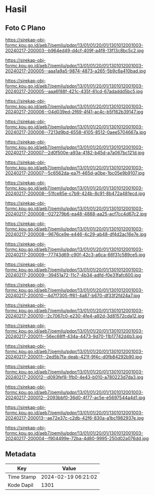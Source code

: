 # Hasil

## Foto C Plano

https://sirekap-obj-formc.kpu.go.id/aeb7/pemilu/pdpr/13/01/01/20/01/1301012001003-20240217-200003--b964ed49-d4cf-409f-a4f8-13f13c8bc5c2.jpg

https://sirekap-obj-formc.kpu.go.id/aeb7/pemilu/pdpr/13/01/01/20/01/1301012001003-20240217-200005--aaa1a9a5-9874-4873-a265-5b9c6a410bad.jpg

https://sirekap-obj-formc.kpu.go.id/aeb7/pemilu/pdpr/13/01/01/20/01/1301012001003-20240217-200005--aaa6f88f-421c-435f-81cd-67adaddd5bc5.jpg

https://sirekap-obj-formc.kpu.go.id/aeb7/pemilu/pdpr/13/01/01/20/01/1301012001003-20240217-200006--04d039ed-2f69-4f41-ac4c-b5f162b39147.jpg

https://sirekap-obj-formc.kpu.go.id/aeb7/pemilu/pdpr/13/01/01/20/01/1301012001003-20240217-200006--7213d9bd-6558-4105-8512-0aee5704667a.jpg

https://sirekap-obj-formc.kpu.go.id/aeb7/pemilu/pdpr/13/01/01/20/01/1301012001003-20240217-200007--2d0f500e-a93a-4182-b45d-a7a067bc121d.jpg

https://sirekap-obj-formc.kpu.go.id/aeb7/pemilu/pdpr/13/01/01/20/01/1301012001003-20240217-200007--5c6562da-ea7f-465d-a0be-1bc05e9b9107.jpg

https://sirekap-obj-formc.kpu.go.id/aeb7/pemilu/pdpr/13/01/01/20/01/1301012001003-20240217-200008--51fce85e-c7b9-424b-8c91-8b472a481ecd.jpg

https://sirekap-obj-formc.kpu.go.id/aeb7/pemilu/pdpr/13/01/01/20/01/1301012001003-20240217-200008--027279b6-ea48-4888-aa25-acf7cc4d67c2.jpg

https://sirekap-obj-formc.kpu.go.id/aeb7/pemilu/pdpr/13/01/01/20/01/1301012001003-20240217-200008--9676ce9e-e446-4c29-ab48-df4d2ac16e7e.jpg

https://sirekap-obj-formc.kpu.go.id/aeb7/pemilu/pdpr/13/01/01/20/01/1301012001003-20240217-200009--77743d69-c90f-42c3-a6ca-66f31c589ce5.jpg

https://sirekap-obj-formc.kpu.go.id/aeb7/pemilu/pdpr/13/01/01/20/01/1301012001003-20240217-200009--39451a72-11c7-4b34-adfd-f0e31fafc600.jpg

https://sirekap-obj-formc.kpu.go.id/aeb7/pemilu/pdpr/13/01/01/20/01/1301012001003-20240217-200010--4d7f7305-ff61-4a87-b670-df33f2fd24a7.jpg

https://sirekap-obj-formc.kpu.go.id/aeb7/pemilu/pdpr/13/01/01/20/01/1301012001003-20240217-200010--2c7067c0-e230-4fe4-a92d-3d81572cda12.jpg

https://sirekap-obj-formc.kpu.go.id/aeb7/pemilu/pdpr/13/01/01/20/01/1301012001003-20240217-200011--56ec68ff-434a-4473-9d70-11b17742d4b3.jpg

https://sirekap-obj-formc.kpu.go.id/aeb7/pemilu/pdpr/13/01/01/20/01/1301012001003-20240217-200011--2ed5b7fa-deab-421f-9f4c-d0fb84292b90.jpg

https://sirekap-obj-formc.kpu.go.id/aeb7/pemilu/pdpr/13/01/01/20/01/1301012001003-20240217-200012--d093fef8-1fb0-4e43-b010-a780223d7da3.jpg

https://sirekap-obj-formc.kpu.go.id/aeb7/pemilu/pdpr/13/01/01/20/01/1301012001003-20240217-200012--2093bbf0-36d0-4f77-ac5e-e5697544a4d1.jpg

https://sirekap-obj-formc.kpu.go.id/aeb7/pemilu/pdpr/13/01/01/20/01/1301012001003-20240217-200013--ae72e37c-c2db-42f6-830a-a1bc1982937e.jpg

https://sirekap-obj-formc.kpu.go.id/aeb7/pemilu/pdpr/13/01/01/20/01/1301012001003-20240217-200004--f904499e-72ba-4d80-9995-250d02a076dd.jpg


## Metadata

| Key        | Value               |
| ---------- | ------------------- |
| Time Stamp | 2024-02-19 06:21:02 |
| Kode Dapil | 1301                |



